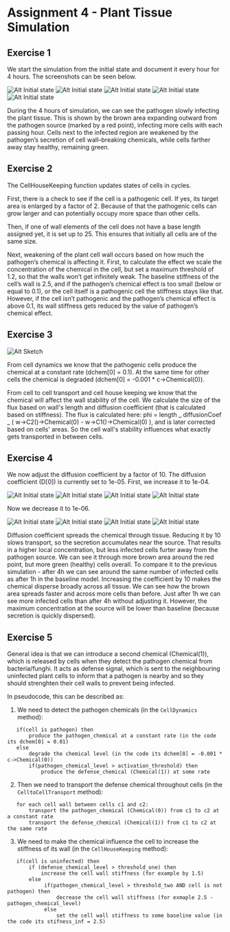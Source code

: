 # Assignment 4 - Plant Tissue Simulation

## Exercise 1

We start the simulation from the initial state and document it every hour for 4 hours. The screenshots can be seen below.

![Alt Initial state](./screenshots/initial.png)
![Alt Initial state](./screenshots/after_1h.png)
![Alt Initial state](./screenshots/after_2h.png)
![Alt Initial state](./screenshots/after_3h.png)
![Alt Initial state](./screenshots/after_4h.png)

During the 4 hours of simulation, we can see the pathogen slowly infecting the plant tissue. This is shown by the brown area expanding outward from the pathogen source (marked by a red point), infecting more cells with each passing hour. Cells next to the infected region are weakened by the pathogen’s secretion of cell wall–breaking chemicals, while cells farther away stay healthy, remaining green.

## Exercise 2

The CellHouseKeeping function updates states of cells in cycles.

First, there is a check to see if the cell is a pathogenic cell. If yes, its target area is enlarged by a factor of 2. Because of that the pathogenic cells can grow larger and can potentially occupy more space than other cells.

Then, if one of wall elements of the cell does not have a base length assigned yet, it is set up to 25. This ensures that initially all cells are of the same size.

Next, weakening of the plant cell wall occurs based on how much the pathogen’s chemical is affecting it.
First, to calculate the effect we scale the concentration of the chemical in the cell, but set a maximum threshold of 1.2, so that the walls won’t get infinitely weak.
The baseline stiffness of the cell’s wall is 2.5, and if the pathogen’s chemical effect is too small (below or equal to 0.1), or the cell itself is a pathogenic cell the stiffness stays like that. However, if the cell isn’t pathogenic and the pathogen’s chemical effect is above 0.1, its wall stiffness gets reduced by the value of pathogen’s chemical effect.

## Exercise 3

![Alt Sketch](./screenshots/sketch.JPG)

From cell dynamics we know that the pathogenic cells produce the chemical at a constant rate (dchem[0] = 0.1). At the same time for other cells the chemical is degraded (dchem[0] = -0.001 \* c->Chemical(0)).

From cell to cell transport and cell house keeping we know that the chemical will affect the wall stability of the cell. We calculate the size of the flux based on wall's length and diffusion coefficient (that is calculated based on stiffness). The flux is calculated here: phi = length _ diffusionCoef _ ( w->C2()->Chemical(0) - w->C1()->Chemical(0) ), and is later corrected based on cells' areas. So the cell wall's stability influences what exactly gets transported in between cells.

## Exercise 4

We now adjust the diffusion coefficient by a factor of 10. The diffusion coefficient (D[0]) is currently set to 1e-05. First, we increase it to 1e-04.

![Alt Initial state](./screenshots/d_04_after_1h.png)
![Alt Initial state](./screenshots/d_04_after_2h.png)
![Alt Initial state](./screenshots/d_04_after_3h.png)
![Alt Initial state](./screenshots/d_04_after_4h.png)

Now we decrease it to 1e-06.

![Alt Initial state](./screenshots/d_06_after_1h.png)
![Alt Initial state](./screenshots/d_06_after_2h.png)
![Alt Initial state](./screenshots/d_06_after_3h.png)
![Alt Initial state](./screenshots/d_06_after_4h.png)

Diffusion coefficient spreads the chemical through tissue. Reducing it by 10 slows transport, so the secretion accumulates near the source. That results in a higher local concentration, but less infected cells furter away from the pathogen source. We can see it through more brown area around the red point, but more green (healthy) cells overall. To compare it to the previous simulation - after 4h we can see around the same number of infected cells as after 1h in the baseline model. Increasing the coefficient by 10 makes the chemical disperse broadly across all tissue. We can see how the brown area spreads faster and across more cells than before. Just after 1h we can see more infected cells than after 4h without adjusting it. However, the maximum concentration at the source will be lower than baseline (because secretion is quickly dispersed).

## Exercise 5

General idea is that we can introduce a second chemical (Chemical(1)), which is released by cells when they detect the pathogen chemical from bacteria/funghi. It acts as defense signal, which is sent to the neighbouring uninfected plant cells to inform that a pathogen is nearby and so they should strenghten their cell walls to prevent being infected.

In pseudocode, this can be described as:

1. We need to detect the pathogen chemicals (in the `CellDynamics` method):

```
   if(cell is pathogen) then
       produce the pathogen_chemical at a constant rate (in the code its dchem[0] = 0.01)
   else
       degrade the chemical level (in the code its dchem[0] = -0.001 * c->Chemical(0))
       if(pathogen_chemical_level > activation_threshold) then
           produce the defense_chemical (Chemical(1)) at some rate
```

2.  Then we need to transport the defense chemical throughout cells (in the `CelltoCellTransport` method):

```
   for each cell wall between cells c1 and c2:
       transport the pathogen_chemical (Chemical(0)) from c1 to c2 at a constant rate
       transport the defense_chemical (Chemical(1)) from c1 to c2 at the same rate
```

3.  We need to make the chemical influence the cell to increase the stiffness of its wall (in the `CellHouseKeeping` method):

```
   if(cell is uninfected) then
       if (defense_chemical_level > threshold_one) then
           increase the cell wall stiffness (for example by 1.5)
       else
            if(pathogen_chemical_level > threshold_two AND cell is not pathogen) then
                decrease the cell wall stiffness (for exmaple 2.5 - pathogen_chemical_level)
            else
                set the cell wall stiffness to some baseline value (in the code its stifness_inf = 2.5)
```
